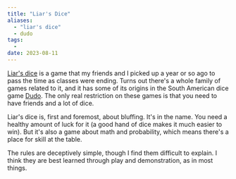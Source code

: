 ```yaml
---
title: "Liar's Dice"
aliases:
  - "liar's dice"
  - dudo
tags:
  - 
date: 2023-08-11
---
```


[Liar's dice](https://en.wikipedia.org/wiki/Liar%27s_dice) is a game that my friends and I picked up a year or so ago to pass the time as classes were ending. Turns out there's a whole family of games related to it, and it has some of its origins in the South American dice game [Dudo](https://en.wikipedia.org/wiki/Dudo). The only real restriction on these games is that you need to have friends and a lot of dice.

Liar's dice is, first and foremost, about bluffing. It's in the name. You need a healthy amount of luck for it (a good hand of dice makes it much easier to win). But it's also a game about math and probability, which means there's a place for skill at the table. 

The rules are deceptively simple, though I find them difficult to explain. I think they are best learned through play and demonstration, as in most things.